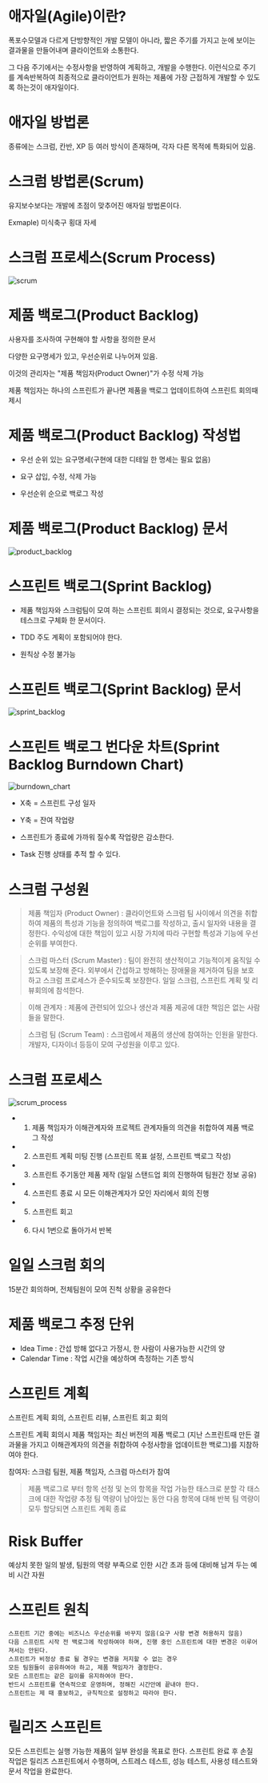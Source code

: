 
# 애자일(Agile)이란?



폭포수모델과 다르게 단방향적인 개발 모델이 아니라, 짧은 주기를 가지고 눈에 보이는 결과물을 만들어내며 클라이언트와 소통한다.

그 다음 주기에서는 수정사항을 반영하여 계획하고, 개발을 수행한다. 이런식으로 주기를 계속반복하여 최종적으로 클라이언트가 원하는 제품에 가장 근접하게 개발할 수 있도록 하는것이 애자일이다.





# 애자일 방법론



종류에는 스크럼, 칸반, XP 등 여러 방식이 존재하며, 각자 다른 목적에 특화되어 있음.





# 스크럼 방법론(Scrum)



유지보수보다는 개발에 초점이 맞추어진 애자일 방법론이다.

Exmaple) 미식축구 횡대 자세



# 스크럼 프로세스(Scrum Process)



![scrum](./images/scrum.png)



# 제품 백로그(Product Backlog)

사용자를 조사하여 구현해야 할 사항을 정의한 문서

다양한 요구명세가 있고, 우선순위로 나누어져 있음.

이것의 관리자는 "제품 책임자(Product Owner)"가 수정 삭제 가능

제품 책임자는 하나의 스프린트가 끝나면 제품을 백로그 업데이트하여 스프린트 회의때 제시



# 제품 백로그(Product Backlog) 작성법

- 우선 순위 있는 요구명세(구현에 대한 디테일 한 명세는 필요 없음)

- 요구 삽입, 수정, 삭제 가능

- 우선순위 순으로 백로그 작성



# 제품 백로그(Product Backlog) 문서

![product_backlog](./images/product_backlog.png)



# 스프린트 백로그(Sprint Backlog)

- 제품 책임자와 스크럼팀이 모여 하는 스프린트 회의시 결정되는 것으로, 요구사항을 테스크로 구체화 한 문서이다.

- TDD 주도 계획이 포함되어야 한다.

- 원칙상 수정 불가능



# 스프린트 백로그(Sprint Backlog) 문서

![sprint_backlog](./images/sprint_backlog.png)



# 스프린트 백로그 번다운 차트(Sprint Backlog Burndown Chart)



![burndown_chart](./images/burndown_chart.png)



- X축 = 스프린트 구성 일자

- Y축 = 잔여 작업량

- 스프린트가 종료에 가까워 질수록 작업량은 감소한다.

- Task 진행 상태를 추적 할 수 있다.

# 스크럼 구성원


> 제품 책임자 (Product Owner) : 클라이언트와 스크럼 팀 사이에서 의견을 취합하여 제품의 특성과 기능을 정의하여 백로그를 작성하고, 출시 일자와 내용을 결정한다. 수익성에 대한 책임이 있고 시장 가치에 따라 구현할 특성과 기능에 우선순위를 부여한다.

> 스크럼 마스터 (Scrum Master) : 팀이 완전히 생산적이고 기능적이게 움직일 수 있도록 보장해 준다. 외부에서 간섭하고 방해하는 장애물을 제거하여 팀을 보호하고 스크럼 프로세스가 준수되도록 보장한다. 일일 스크럼, 스프린트 계획 및 리뷰회의에 참석한다.

> 이해 관계자 : 제품에 관련되어 있으나 생산과 제품 제공에 대한 책임은 없는 사람들을 말한다.

> 스크럼 팀 (Scrum Team) : 스크럼에서 제품의 생산에 참여하는 인원을 말한다. 개발자, 디자이너 등등이 모여 구성원을 이루고 있다.

# 스크럼 프로세스 

![scrum_process](./images/scrum_process.png)

- 1. 제품 책임자가 이해관계자와 프로젝트 관계자들의 의견을 취합하여 제품 백로그 작성
- 2. 스프린트 계획 미팅 진행 (스프린트 목표 설정, 스프린트 백로그 작성)
- 3. 스프린트 주기동안 제품 제작 (일일 스탠드업 회의 진행하여 팀원간 정보 공유)
- 4. 스프린트 종료 시 모든 이해관계자가 모인 자리에서 회의 진행
- 5. 스프린트 회고
- 6. 다시 1번으로 돌아가서 반복

# 일일 스크럼 회의

15분간 회의하며, 전체팀원이 모여 진척 상황을 공유한다

# 제품 백로그 추정 단위

- Idea Time : 간섭 방해 없다고 가정시, 한 사람이 사용가능한 시간의 양
- Calendar Time : 작업 시간을 예상하며 측정하는 기존 방식

# 스프린트 계획

스프린트 계획 회의, 스프린트 리뷰, 스프린트 회고 회의

스프린트 계획 회의시 제품 책임자는 최신 버전의 제품 백로그 (지난 스프린트때 만든 결과물을 가지고 이해관계자의 의견을 취합하여 수정사항을 업데이트한 백로그)를 지참하여야 한다.

참여자: 스크럼 팀원, 제품 책임자, 스크럼 마스터가 참여

> 제품 백로그로 부터 항목 선정 및 논의
> 항목을 작업 가능한 태스크로 분할
> 각 태스크에 대한 작업량 추정
> 팀 역량이 남아있는 동안 다음 항목에 대해 반복
> 팀 역량이 모두 할당되면 스프린트 계획 종료

# Risk Buffer

 예상치 못한 일의 발생, 팀원의 역량 부족으로 인한 시간 초과 등에 대비해 남겨 두는 예비
 시간 자원

# 스프린트 원칙
```
스프린트 기간 중에는 비즈니스 우선순위를 바꾸지 않음(요구 사항 변경 허용하지 않음)
다음 스프린트 시작 전 백로그에 작성하여야 하며, 진행 중인 스프린트에 대한 변경은 이루어 져서는 안된다.
스프린트가 비정상 종료 될 경우는 변경을 저지할 수 없는 경우
모든 팀원들이 공유하여야 하고, 제품 책임자가 결정한다.
모든 스프린트는 같은 길이를 유지하여야 한다.
반드시 스프린트를 연속적으로 운영하며, 정해진 시간안에 끝내야 한다.
스프린트는 제 때 홍보하고, 규칙적으로 설정하고 따라야 한다.
```

# 릴리즈 스프린트

모든 스프린트는 실행 가능한 제품의 일부 완성을 목표로 한다. 스프린트 완료 후 손질 작업은 릴리즈 스프린트에서 수행하며, 스트레스 테스트, 성능 테스트, 사용성 테스트와 문서 작업을 완료한다.
